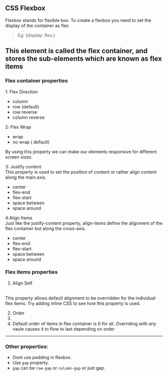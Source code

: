 ## CSS Flexbox
Flexbox stands for flexible box.
To create a flexbox you need to set the display of the container as flex

> Eg: {display: flex;}

 

This element is called the flex container, and stores the sub-elements which are known as flex items
---
### Flex container properties
1: Flex Direction
  - column
  - row (default)
  - row reverse
  - column reverse

2: Flex Wrap
- wrap
- no wrap ( default) 
  
By using this property we can make our elements responsive for different screen sizes.
 
3: Justify content
<br>
This property is used to set the position of content or rather align content along the main axis.
- center
- flex-end
- flex-start
- space between
- space around

4:Align Items
<br>
Just like the justify-content property, align-items define the alignment of the flex container but along the cross-axis.
- center
- flex-end
- flex-start
- space between
- space around

### Flex items properties

1. Align Self
<br>
This property allows default alignment to be overridden for the individual flex items. Try adding inline CSS to see how this property is used.

2. Order
3. <br>
4. Default order of items in flex container is 0 for all. Overriding with any vaule causes it to flow to last depending on order


---
### Other properties:
- Dont use padding in flexbox.
- Use `gap` property.
- `gap` can be `row-gap` or `column-gap` or just gap.

